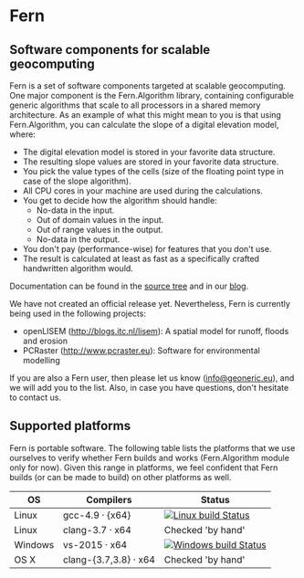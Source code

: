 Fern
====
Software components for scalable geocomputing
---------------------------------------------

Fern is a set of software components targeted at scalable geocomputing. One major component is the Fern.Algorithm library, containing configurable generic algorithms that scale to all processors in a shared memory architecture. As an example of what this might mean to you is that using Fern.Algorithm, you can calculate the slope of a digital elevation model, where:

- The digital elevation model is stored in your favorite data structure.
- The resulting slope values are stored in your favorite data structure.
- You pick the value types of the cells (size of the floating point type in case of the slope algorithm).
- All CPU cores in your machine are used during the calculations.
- You get to decide how the algorithm should handle:
    - No-data in the input.
    - Out of domain values in the input.
    - Out of range values in the output.
    - No-data in the output.
- You don't pay (performance-wise) for features that you don't use.
- The result is calculated at least as fast as a specifically crafted handwritten algorithm would.

Documentation can be found in the [source tree](document/manual/fern) and in our [blog](http://blog.geoneric.eu).

We have not created an official release yet. Nevertheless, Fern is currently being used in the following projects:

- openLISEM (http://blogs.itc.nl/lisem): A spatial model for runoff, floods
  and erosion
- PCRaster (http://www.pcraster.eu): Software for environmental modelling

If you are also a Fern user, then please let us know (info@geoneric.eu), and we will add you to the list. Also, in case you have questions, don't hesitate to contact us.


Supported platforms
-------------------
Fern is portable software. The following table lists the platforms that we use ourselves to verify whether Fern builds and works (Fern.Algorithm module only for now). Given this range in platforms, we feel confident that Fern builds (or can be made to build) on other platforms as well.

| OS | Compilers | Status |
|----|-----------|--------|
| Linux | gcc-4.9 · {x64} | [![Linux build Status](https://travis-ci.org/geoneric/fern.svg?branch=master)](https://travis-ci.org/geoneric/fern)  |
| Linux | clang-3.7 · x64 | Checked 'by hand' |
| Windows | vs-2015 · x64 | [![Windows build Status](https://ci.appveyor.com/api/projects/status/github/geoneric/fern?branch=master&svg=true)](https://ci.appveyor.com/project/kordejong/fern) |
| OS X | clang-{3.7,3.8} · x64 | Checked 'by hand' |
